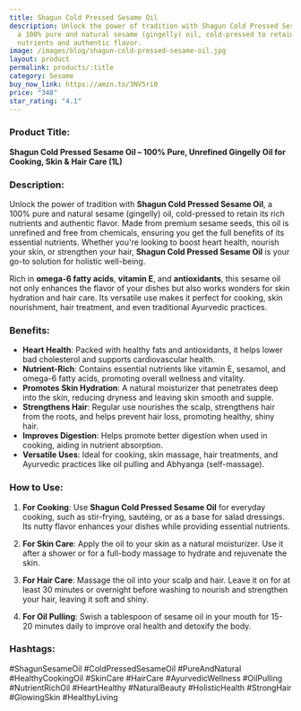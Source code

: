 ```yaml
---
title: Shagun Cold Pressed Sesame Oil
description: Unlock the power of tradition with Shagun Cold Pressed Sesame Oil,
  a 100% pure and natural sesame (gingelly) oil, cold-pressed to retain its rich
  nutrients and authentic flavor.
image: /images/blog/shagun-cold-pressed-sesame-oil.jpg
layout: product
permalink: products/:title
category: Sesame
buy_now_link: https://amzn.to/3NV5ri0
price: "348"
star_rating: "4.1"
---
```

### Product Title:
**Shagun Cold Pressed Sesame Oil – 100% Pure, Unrefined Gingelly Oil for Cooking, Skin & Hair Care (1L)**

### Description:
Unlock the power of tradition with **Shagun Cold Pressed Sesame Oil**, a 100% pure and natural sesame (gingelly) oil, cold-pressed to retain its rich nutrients and authentic flavor. Made from premium sesame seeds, this oil is unrefined and free from chemicals, ensuring you get the full benefits of its essential nutrients. Whether you're looking to boost heart health, nourish your skin, or strengthen your hair, **Shagun Cold Pressed Sesame Oil** is your go-to solution for holistic well-being.

Rich in **omega-6 fatty acids**, **vitamin E**, and **antioxidants**, this sesame oil not only enhances the flavor of your dishes but also works wonders for skin hydration and hair care. Its versatile use makes it perfect for cooking, skin nourishment, hair treatment, and even traditional Ayurvedic practices.

### Benefits:
- **Heart Health**: Packed with healthy fats and antioxidants, it helps lower bad cholesterol and supports cardiovascular health.
- **Nutrient-Rich**: Contains essential nutrients like vitamin E, sesamol, and omega-6 fatty acids, promoting overall wellness and vitality.
- **Promotes Skin Hydration**: A natural moisturizer that penetrates deep into the skin, reducing dryness and leaving skin smooth and supple.
- **Strengthens Hair**: Regular use nourishes the scalp, strengthens hair from the roots, and helps prevent hair loss, promoting healthy, shiny hair.
- **Improves Digestion**: Helps promote better digestion when used in cooking, aiding in nutrient absorption. 
- **Versatile Uses**: Ideal for cooking, skin massage, hair treatments, and Ayurvedic practices like oil pulling and Abhyanga (self-massage).

### How to Use:
1. **For Cooking**: Use **Shagun Cold Pressed Sesame Oil** for everyday cooking, such as stir-frying, sautéing, or as a base for salad dressings. Its nutty flavor enhances your dishes while providing essential nutrients.
   
2. **For Skin Care**: Apply the oil to your skin as a natural moisturizer. Use it after a shower or for a full-body massage to hydrate and rejuvenate the skin.

3. **For Hair Care**: Massage the oil into your scalp and hair. Leave it on for at least 30 minutes or overnight before washing to nourish and strengthen your hair, leaving it soft and shiny.

4. **For Oil Pulling**: Swish a tablespoon of sesame oil in your mouth for 15-20 minutes daily to improve oral health and detoxify the body.

### Hashtags:
#ShagunSesameOil #ColdPressedSesameOil #PureAndNatural #HealthyCookingOil #SkinCare #HairCare #AyurvedicWellness #OilPulling #NutrientRichOil #HeartHealthy #NaturalBeauty #HolisticHealth #StrongHair #GlowingSkin #HealthyLiving
